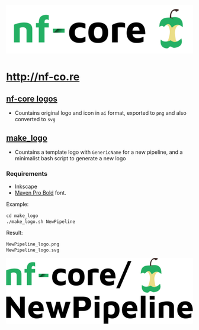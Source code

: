 # ![nf-core](nf-core-logos/nf-core-logo.png)
# http://nf-co.re

## [nf-core logos](nf-core-logos)
- Countains original logo and icon in `ai` format, exported to `png` and also converted to `svg`

## [make_logo](make_logo)
- Countains a template logo with `GenericName` for a new pipeline, and a minimalist bash script to generate a new logo

### Requirements
- Inkscape
- [Maven Pro Bold](https://fonts.google.com/specimen/Maven+Pro) font.

Example:
```
cd make_logo
./make_logo.sh NewPipeline
```

Result:
```
NewPipeline_logo.png
NewPipeline_logo.svg

```

![NewPipeline](make_logo/NewPipeline_logo.png)
